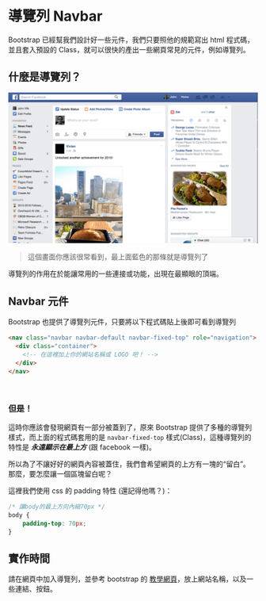 # 導覽列 Navbar

Bootstrap 已經幫我們設計好一些元件，我們只要照他的規範寫出 html 程式碼，並且套入預設的 Class，就可以很快的產出一些網頁常見的元件，例如導覽列。

## 什麼是導覽列？

![](img/facebook.png)
> 這個畫面你應該很常看到，最上面藍色的那條就是導覽列了

導覽列的作用在於能讓常用的一些連接或功能，出現在最顯眼的頂端。

## Navbar 元件

Bootstrap 也提供了導覽列元件，只要將以下程式碼貼上後即可看到導覽列
```html
<nav class="navbar navbar-default navbar-fixed-top" role="navigation">
  <div class="container">
    <!-- 在這裡加上你的網站名稱或 LOGO 吧！ -->
  </div>
</nav>
```

<br>

### 但是！
這時你應該會發現網頁有一部分被蓋到了，原來 Bootstrap 提供了多種的導覽列樣式，而上面的程式碼套用的是 `navbar-fixed-top` 樣式(Class)，這種導覽列的特性是 ***永遠顯示在最上方*** (跟 facebook 一樣)。

所以為了不讓好好的網頁內容被蓋住，我們會希望網頁的上方有一塊的“留白”。
那麼，要怎麼讓一個區塊留白呢？

這裡我們使用 css 的 padding 特性 (還記得他嗎？)：

```css
/* 讓body的最上方向內縮70px */
body {
    padding-top: 70px;
}
```

## 實作時間
請在網頁中加入導覽列，並參考 bootstrap 的 [教學網頁](http://getbootstrap.com/components/#navbar)，放上網站名稱，以及一些連結、按鈕。

